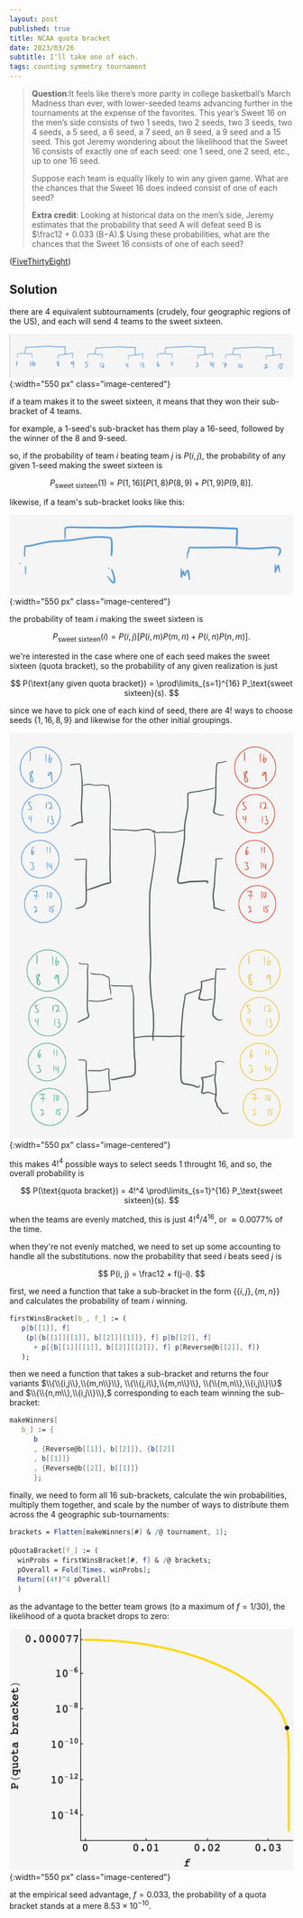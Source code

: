 ```yaml
---
layout: post
published: true
title: NCAA quota bracket
date: 2023/03/26
subtitle: I'll take one of each.
tags: counting symmetry tournament
---
```


>**Question**:It feels like there’s more parity in college basketball’s March Madness than ever, with lower-seeded teams advancing further in the tournaments at the expense of the favorites. This year’s Sweet 16 on the men’s side consists of two 1 seeds, two 2 seeds, two 3 seeds, two 4 seeds, a 5 seed, a 6 seed, a 7 seed, an 8 seed, a 9 seed and a 15 seed. This got Jeremy wondering about the likelihood that the Sweet 16 consists of exactly one of each seed: one 1 seed, one 2 seed, etc., up to one 16 seed.
>
>Suppose each team is equally likely to win any given game. What are the chances that the Sweet 16 does indeed consist of one of each seed?
>
>**Extra credit**: Looking at historical data on the men’s side, Jeremy estimates that the probability that seed A will defeat seed B is $\frac12 + 0.033 (B−A).$ Using these probabilities, what are the chances that the Sweet 16 consists of one of each seed?

<!--more-->

([FiveThirtyEight](https://fivethirtyeight.com/features/the-riddler-meets-jeopardy/))

## Solution

there are $4$ equivalent subtournaments (crudely, four geographic regions of the US), and each will send $4$ teams to the sweet sixteen.

![](/img/2023-03-26-regional-tournament.png){:width="550 px" class="image-centered"}

if a team makes it to the sweet sixteen, it means that they won their sub-bracket of $4$ teams.

for example, a $1$-seed's sub-bracket has them play a $16$-seed, followed by the winner of the $8$ and $9$-seed.

so, if the probability of team $i$ beating team $j$ is $P(i,j),$ the probability of any given $1$-seed making the sweet sixteen is 

$$ P_\text{sweet sixteen}(1) = P(1,16)\left[P(1,8)P(8,9) + P(1,9)P(9,8)\right]. $$

likewise, if a team's sub-bracket looks like this:

![](/img/2023-03-26-sub-bracket.png){:width="550 px" class="image-centered"}

the probability of team $i$ making the sweet sixteen is

$$ P_\text{sweet sixteen}(i) = P(i,j)\left[P(i,m)P(m,n) + P(i,n)P(n,m)\right]. $$

we're interested in the case where one of each seed makes the sweet sixteen (quota bracket), so the probability of any given realization is just

$$ P(\text{any given quota bracket}) = \prod\limits_{s=1}^{16} P_\text{sweet sixteen}(s). $$

since we have to pick one of each kind of seed, there are $4!$ ways to choose seeds $\{1,16,8,9\}$ and likewise for the other initial groupings. 

![](/img/2023-03-26-tournament.jpg){:width="550 px" class="image-centered"}

this makes $4!^4$ possible ways to select seeds $1$ throught $16,$ and so, the overall probability is

$$ P(\text{quota bracket}) = 4!^4 \prod\limits_{s=1}^{16} P_\text{sweet sixteen}(s). $$

when the teams are evenly matched, this is just $4!^4/4^{16},$ or $\approx 0.0077\%$ of the time. 

when they're not evenly matched, we need to set up some accounting to handle all the substitutions. now the probability that seed $i$ beats seed $j$ is 

$$ P(i, j) = \frac12 + f(j-i). $$

first, we need a function that take a sub-bracket in the form $\{\{i,j\},\{m,n\}\}$ and calculates the probability of team $i$ winning.

```mathematica
firstWinsBracket[b_, f_] := (
   p[b[[1]], f]
    (p[{b[[1]][[1]], b[[2]][[1]]}, f] p[b[[2]], f]
      + p[{b[[1]][[1]], b[[2]][[2]]}, f] p[Reverse@b[[2]], f])
   );
```

then we need a function that takes a sub-bracket and returns the four variants $\\{\\{i,j\\},\\{m,n\\}\\}, \\{\\{j,i\\},\\{m,n\\}\\}, \\{\\{m,n\\},\\{i,j\\}\\}$ and $\\{\\{n,m\\},\\{i,j\\}\\},$ corresponding to each team winning the sub-bracket:

```mathematica
makeWinners[
   b_] := {
      b
      , {Reverse@b[[1]], b[[2]]}, {b[[2]]
      , b[[1]]}
      , {Reverse@b[[2]], b[[1]]}
      };
```

finally, we need to form all $16$ sub-brackets, calculate the win probabilities, multiply them together, and scale by the number of ways to distribute them across the $4$ geographic sub-tournaments:

```mathematica
brackets = Flatten[makeWinners[#] & /@ tournament, 1];

pQuotaBracket[f_] := (
  winProbs = firstWinsBracket[#, f] & /@ brackets;
  pOverall = Fold[Times, winProbs];
  Return[(4!)^4 pOverall]
  )

```

as the advantage to the better team grows (to a maximum of $f = 1/30$), the likelihood of a quota bracket drops to zero:

![](/img/2023-03-26-tournament-prob-f.png){:width="550 px" class="image-centered"}

at the empirical seed advantage, $f = 0.033,$ the probability of a quota bracket stands at a mere $8.53\times10^{-10}.$

<br>

